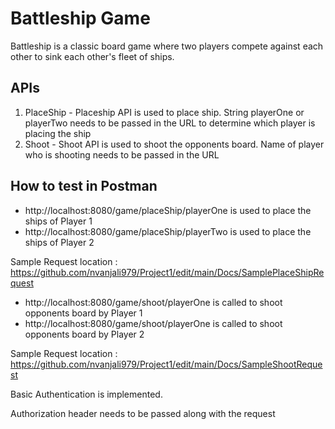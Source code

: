 # Battleship Game
Battleship is a classic board game where two players compete against each other to sink each 
other's fleet of ships.

## APIs
1. PlaceShip - Placeship API is used to place ship. String playerOne or playerTwo needs to be passed in the URL to 
   determine which player is placing the ship
2. Shoot - Shoot API is used to shoot the opponents board. Name of player who is shooting needs to be passed in the URL

## How to test in Postman
* http://localhost:8080/game/placeShip/playerOne is used to place the ships of Player 1
* http://localhost:8080/game/placeShip/playerTwo is used to place the ships of Player 2

Sample Request location : https://github.com/nvanjali979/Project1/edit/main/Docs/SamplePlaceShipRequest

* http://localhost:8080/game/shoot/playerOne is called to shoot opponents board by Player 1
* http://localhost:8080/game/shoot/playerOne is called to shoot opponents board by Player 2

Sample Request location : https://github.com/nvanjali979/Project1/edit/main/Docs/SampleShootRequest

Basic Authentication is implemented.

Authorization header needs to be passed along with the request
